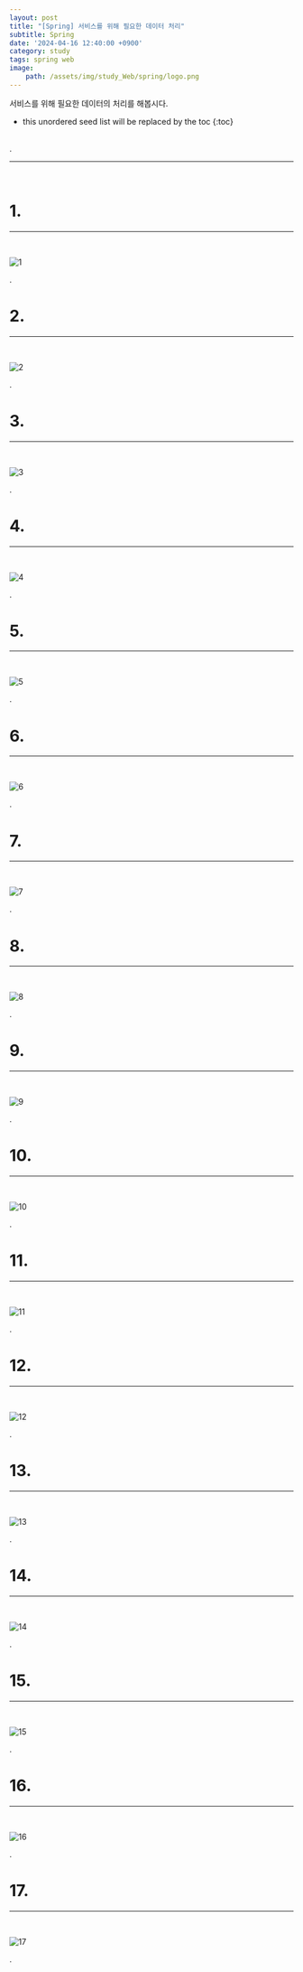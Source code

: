 ```yaml
---
layout: post
title: "[Spring] 서비스를 위해 필요한 데이터 처리"
subtitle: Spring
date: '2024-04-16 12:40:00 +0900'
category: study
tags: spring web
image:
    path: /assets/img/study_Web/spring/logo.png
---
```


서비스를 위해 필요한 데이터의 처리를 해봅시다.

<!--more-->

* this unordered seed list will be replaced by the toc
{:toc}
<br>
.<br>

---
<br>

# 1. 
---
<br>

![1](/assets/img/study_Web/spring/2023-04-26-[Spring]_서비스를_위해_필요한_데이터_처리/1.png)
<br>

.<br>

# 2. 
---
<br>

![2](/assets/img/study_Web/spring/2023-04-26-[Spring]_서비스를_위해_필요한_데이터_처리/2.png)
<br>

.<br>


# 3. 
---
<br>

![3](/assets/img/study_Web/spring/2023-04-26-[Spring]_서비스를_위해_필요한_데이터_처리/3.png)
<br>

.<br>

# 4. 
---
<br>

![4](/assets/img/study_Web/spring/2023-04-26-[Spring]_서비스를_위해_필요한_데이터_처리/4.png)
<br>

.<br>

# 5. 
---
<br>

![5](/assets/img/study_Web/spring/2023-04-26-[Spring]_서비스를_위해_필요한_데이터_처리/5.png)
<br>

.<br>

# 6. 
---
<br>

![6](/assets/img/study_Web/spring/2023-04-26-[Spring]_서비스를_위해_필요한_데이터_처리/6.png)
<br>

.<br>

# 7. 
---
<br>

![7](/assets/img/study_Web/spring/2023-04-26-[Spring]_서비스를_위해_필요한_데이터_처리/7.png)
<br>

.<br>

# 8. 
---
<br>

![8](/assets/img/study_Web/spring/2023-04-26-[Spring]_서비스를_위해_필요한_데이터_처리/8.png)
<br>

.<br>

# 9. 
---
<br>

![9](/assets/img/study_Web/spring/2023-04-26-[Spring]_서비스를_위해_필요한_데이터_처리/9.png)
<br>

.<br>

# 10.
---
<br>

![10](/assets/img/study_Web/spring/2023-04-26-[Spring]_서비스를_위해_필요한_데이터_처리/10.png)
<br>

.<br>

# 11. 
---
<br>

![11](/assets/img/study_Web/spring/2023-04-26-[Spring]_서비스를_위해_필요한_데이터_처리/11.png)
<br>

.<br>

# 12.
---
<br>

![12](/assets/img/study_Web/spring/2023-04-26-[Spring]_서비스를_위해_필요한_데이터_처리/12.png)
<br>

.<br>



# 13.
---
<br>

![13](/assets/img/study_Web/spring/2023-04-26-[Spring]_서비스를_위해_필요한_데이터_처리/13.png)
<br>

.<br>

# 14. 
---
<br>

![14](/assets/img/study_Web/spring/2023-04-26-[Spring]_서비스를_위해_필요한_데이터_처리/14.png)
<br>

.<br>

# 15. 
---
<br>

![15](/assets/img/study_Web/spring/2023-04-26-[Spring]_서비스를_위해_필요한_데이터_처리/15.png)
<br>

.<br>

# 16. 
---
<br>

![16](/assets/img/study_Web/spring/2023-04-26-[Spring]_서비스를_위해_필요한_데이터_처리/16.png)
<br>

.<br>

# 17. 
---
<br>

![17](/assets/img/study_Web/spring/2023-04-26-[Spring]_서비스를_위해_필요한_데이터_처리/17.png)
<br>

.<br>